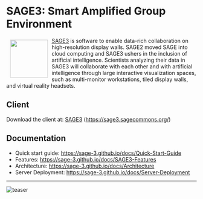 # SAGE3: Smart Amplified Group Environment

<a href="https://sage3.sagecommons.org/"><img src="https://user-images.githubusercontent.com/19752298/113063377-ed534280-9150-11eb-87c8-e194c46e508c.png" align="left" hspace="10" vspace="6" height="100px"></a>

[SAGE3](https://sage3.sagecommons.org/) is software to enable data-rich collaboration on high-resolution display walls. SAGE2 moved SAGE into cloud computing and SAGE3 ushers in the inclusion of artificial intelligence. Scientists analyzing their data in SAGE3 will collaborate with each other and with artificial intelligence through large interactive visualization spaces, such as multi-monitor workstations, tiled display walls, and virtual reality headsets.

## Client

Download the client at: [SAGE3](https://sage3.sagecommons.org/) (https://sage3.sagecommons.org/) 

## Documentation

- Quick start guide: <a href="https://sage-3.github.io/docs/Quick-Start-Guide" target="_blank"> https://sage-3.github.io/docs/Quick-Start-Guide </a>
- Features: https://sage-3.github.io/docs/SAGE3-Features
- Architecture: https://sage-3.github.io/docs/Architecture
- Server Deployment: https://sage-3.github.io/docs/Server-Deployment

---

![teaser](https://github.com/SAGE-3/next/assets/5595452/65ff84ae-f2c0-4b8d-86c0-5b359082ce62)
